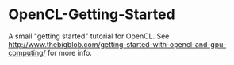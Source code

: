 OpenCL-Getting-Started
======================

A small "getting started" tutorial for OpenCL. See
http://www.thebigblob.com/getting-started-with-opencl-and-gpu-computing/
for more info.
